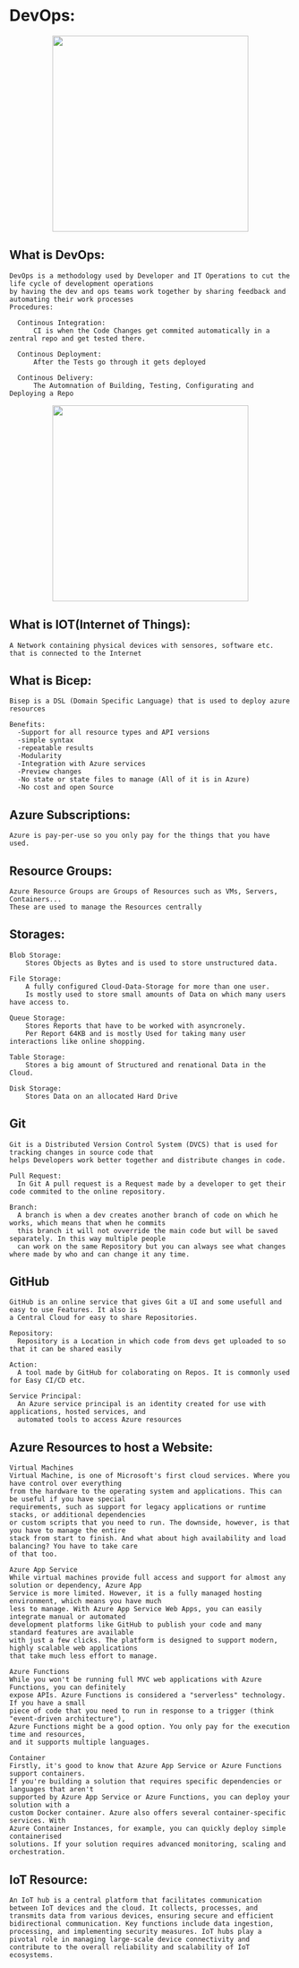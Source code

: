# DevOps:
<p align="center">
<img src="https://de.libelle.com/media/images/Grafik_DevOps.width-500.png" height="350">
</p>

## What is DevOps:
    DevOps is a methodology used by Developer and IT Operations to cut the life cycle of development operations
    by having the dev and ops teams work together by sharing feedback and automating their work processes
    Procedures:
    
      Continous Integration:
          CI is when the Code Changes get commited automatically in a zentral repo and get tested there.
          
      Continous Deployment:
          After the Tests go through it gets deployed
          
      Continous Delivery:
          The Automnation of Building, Testing, Configurating and Deploying a Repo
          
<p align="center">
<img src="https://www.agile-im.de/wp-content/uploads/2023/03/ml-und-devops-pipeline.png" height="350">
</p>

## What is IOT(Internet of Things):
    A Network containing physical devices with sensores, software etc. that is connected to the Internet
    
## What is Bicep:
    Bisep is a DSL (Domain Specific Language) that is used to deploy azure resources
    
    Benefits:
      -Support for all resource types and API versions
      -simple syntax
      -repeatable results
      -Modularity
      -Integration with Azure services
      -Preview changes
      -No state or state files to manage (All of it is in Azure)
      -No cost and open Source 
      
## Azure Subscriptions:
    Azure is pay-per-use so you only pay for the things that you have used.
    
## Resource Groups:
    Azure Resource Groups are Groups of Resources such as VMs, Servers, Containers...
    These are used to manage the Resources centrally
    
## Storages:

    Blob Storage:
        Stores Objects as Bytes and is used to store unstructured data.
        
    File Storage:
        A fully configured Cloud-Data-Storage for more than one user.
        Is mostly used to store small amounts of Data on which many users have access to.
        
    Queue Storage:
        Stores Reports that have to be worked with asyncronely.
        Per Report 64KB and is mostly Used for taking many user interactions like online shopping.
        
    Table Storage:
        Stores a big amount of Structured and renational Data in the Cloud.
        
    Disk Storage:
        Stores Data on an allocated Hard Drive    
        
## Git
    Git is a Distributed Version Control System (DVCS) that is used for tracking changes in source code that 
    helps Developers work better together and distribute changes in code.
    
    Pull Request:
      In Git A pull request is a Request made by a developer to get their code commited to the online repository.
      
    Branch:
      A branch is when a dev creates another branch of code on which he works, which means that when he commits 
      this branch it will not ovverride the main code but will be saved separately. In this way multiple people 
      can work on the same Repository but you can always see what changes where made by who and can change it any time.
      
## GitHub
    GitHub is an online service that gives Git a UI and some usefull and easy to use Features. It also is
    a Central Cloud for easy to share Repositories.
    
    Repository:
      Repository is a Location in which code from devs get uploaded to so that it can be shared easily
      
    Action:
      A tool made by GitHub for colaborating on Repos. It is commonly used for Easy CI/CD etc.
      
    Service Principal:
      An Azure service principal is an identity created for use with applications, hosted services, and
      automated tools to access Azure resources
      
## Azure Resources to host a Website:
    
    Virtual Machines
    Virtual Machine, is one of Microsoft's first cloud services. Where you have control over everything
    from the hardware to the operating system and applications. This can be useful if you have special 
    requirements, such as support for legacy applications or runtime stacks, or additional dependencies
    or custom scripts that you need to run. The downside, however, is that you have to manage the entire
    stack from start to finish. And what about high availability and load balancing? You have to take care
    of that too.
    
    Azure App Service
    While virtual machines provide full access and support for almost any solution or dependency, Azure App
    Service is more limited. However, it is a fully managed hosting environment, which means you have much
    less to manage. With Azure App Service Web Apps, you can easily integrate manual or automated
    development platforms like GitHub to publish your code and many standard features are available
    with just a few clicks. The platform is designed to support modern, highly scalable web applications
    that take much less effort to manage.
    
    Azure Functions
    While you won't be running full MVC web applications with Azure Functions, you can definitely
    expose APIs. Azure Functions is considered a "serverless" technology. If you have a small
    piece of code that you need to run in response to a trigger (think "event-driven architecture"),
    Azure Functions might be a good option. You only pay for the execution time and resources,
    and it supports multiple languages.
    
    Container
    Firstly, it's good to know that Azure App Service or Azure Functions support containers.
    If you're building a solution that requires specific dependencies or languages that aren't
    supported by Azure App Service or Azure Functions, you can deploy your solution with a 
    custom Docker container. Azure also offers several container-specific services. With
    Azure Container Instances, for example, you can quickly deploy simple containerised
    solutions. If your solution requires advanced monitoring, scaling and orchestration.

## IoT Resource:
    An IoT hub is a central platform that facilitates communication between IoT devices and the cloud. It collects, processes, and transmits data from various devices, ensuring secure and efficient bidirectional communication. Key functions include data ingestion, processing, and implementing security measures. IoT hubs play a pivotal role in managing large-scale device connectivity and contribute to the overall reliability and scalability of IoT ecosystems.
